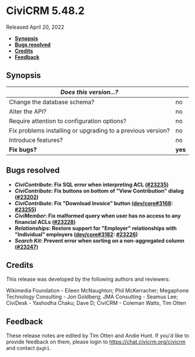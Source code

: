 # CiviCRM 5.48.2

Released April 20, 2022

- **[Synopsis](#synopsis)**
- **[Bugs resolved](#bugs)**
- **[Credits](#credits)**
- **[Feedback](#feedback)**

## <a name="synopsis"></a>Synopsis

| *Does this version...?*                                         |          |
| --------------------------------------------------------------- | -------- |
| Change the database schema?                                     | no       |
| Alter the API?                                                  | no       |
| Require attention to configuration options?                     | no       |
| Fix problems installing or upgrading to a previous version?     | no       |
| Introduce features?                                             | no       |
| **Fix bugs?**                                                   | **yes**  |

## <a name="bugs"></a>Bugs resolved

* **_CiviContribute_: Fix SQL error when interpreting ACL ([#23235](https://github.com/civicrm/civicrm-core/pull/23235))**
* **_CiviContribute_: Fix buttons on bottom of "View Contribution" dialog ([#23202](https://github.com/civicrm/civicrm-core/pull/23202))**
* **_CiviContribute_: Fix "Download Invoice" button ([dev/core#3168](https://lab.civicrm.org/dev/core/-/issues/3168): [#23255](https://github.com/civicrm/civicrm-core/pull/23255))**
* **_CiviMember_: Fix malformed query when user has no access to any financial ACLs ([#23228](https://github.com/civicrm/civicrm-core/pull/23228))**
* **_Relationships_: Restore support for "Employer" relationships with "Individual" employers ([dev/core#3182](https://lab.civicrm.org/dev/core/-/issues/3182): [#23226](https://github.com/civicrm/civicrm-core/pull/23226))**
* **_Search Kit_: Prevent error when sorting on a non-aggregated column ([#23247](https://github.com/civicrm/civicrm-core/pull/23247))**

## <a name="credits"></a>Credits

This release was developed by the following authors and reviewers:

Wikimedia Foundation - Eileen McNaughton; Phil McKerracher; Megaphone Technology
Consulting - Jon Goldberg; JMA Consulting - Seamus Lee; CiviDesk - Yashodha Chaku; Dave D;
CiviCRM - Coleman Watts, Tim Otten

## <a name="feedback"></a>Feedback

These release notes are edited by Tim Otten and Andie Hunt.  If you'd like to
provide feedback on them, please login to https://chat.civicrm.org/civicrm and
contact `@agh1`.
